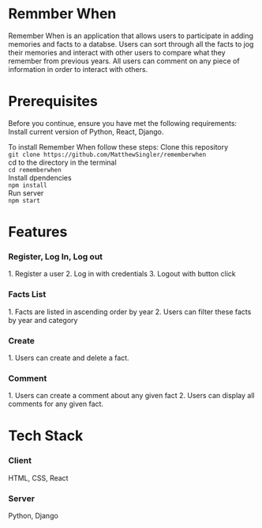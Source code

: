 # Remmber When
Remember When is an application that allows users to participate in adding memories and facts to a databse. Users can sort through all the facts to jog their memories and interact with other users to compare what they remember from previous years. All users can comment on any piece of information in order to interact with others.

# Prerequisites
Before you continue, ensure you have met the following requirements:
Install current version of Python, React, Django.

To install Remember When follow these steps:
Clone this repository  
`git clone https://github.com/MatthewSingler/rememberwhen`<br/>
cd to the directory in the terminal  
`cd rememberwhen`<br/>
Install dpendencies  
`npm install`<br/>
Run server  
`npm start`<br/>

# Features
<h3>Register, Log In, Log out</h3>
1. Register a user
2. Log in with credentials
3. Logout with button click

<h3>Facts List</h3>
1. Facts are listed in ascending order by year
2. Users can filter these facts by year and category

<h3>Create</h3>
1. Users can create and delete a fact.

<h3>Comment</h3>
1. Users can create a comment about any given fact
2. Users can display all comments for any given fact.

# Tech Stack
<h3>Client</h3>
HTML, CSS, React

<h3>Server</h3>  
Python, Django

